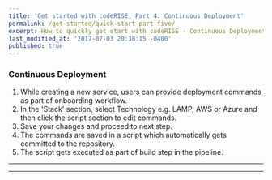```yaml
---
title: 'Get started with codeRISE, Part 4: Continuous Deployment'
permalink: /get-started/quick-start-part-five/
excerpt: How to quickly get start with codeRISE - Continuous Deployment
last_modified_at: '2017-07-03 20:38:15 -0400'
published: true
---
```


### Continuous Deployment

1. While creating a new service, users can provide deployment commands as part of onboarding workflow.
2. In the 'Stack' section, select Technology e.g. LAMP, AWS or Azure and then click the script section to edit commands.
3. Save your changes and proceed to next step.
4. The commands are saved in a script which automatically gets committed to the repository.
5. The script gets executed as part of build step in the pipeline.


---

---
